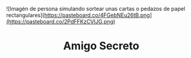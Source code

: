 ![Imagén de persona simulando sortear unas cartas o pedazos de papel rectangulares](https://pasteboard.co/4FGebNEu26tB.png](https://pasteboard.co/2PdFFKzCVlJG.png)
<h1 align="center"> Amigo Secreto </h1>

